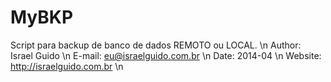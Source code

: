 MyBKP
===============

Script para backup de banco de dados REMOTO ou LOCAL. \n
Author: Israel Guido \n
E-mail: eu@israelguido.com.br \n
Date: 2014-04 \n
Website: http://israelguido.com.br \n
